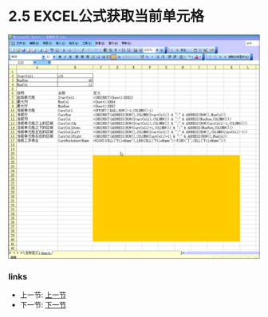 # 2.5 EXCEL公式获取当前单元格
![](../images/2.5.gif) 

### links
  * 上一节: [上一节](<02.4.md>)
  * 下一节: [下一节](<02.6.md>)
